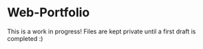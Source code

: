 # Web-Portfolio
This is a work in progress! Files are kept private until a first draft is completed :)
